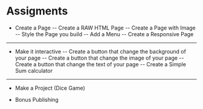 # Assigments

- Create a Page
-- Create a RAW HTML Page
-- Create a Page with Image
-- Style the Page you build
-- Add a Menu
-- Create a Responsive Page 
---

- Make it interactive
-- Create a button that change the background of your page
-- Create a button that change the image of your page
-- Create a button that change the text of your page
-- Create a Simple Sum calculator
---

- Make a Project (Dice Game)

- Bonus Publishing
